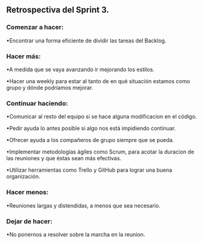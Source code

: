 ## Retrospectiva del Sprint 3.
### Comenzar a hacer:

 •Encontrar una forma eficiente de dividir las tareas del Backlog.
  
### Hacer más: 
 
  •A medida que se vaya avanzando ir mejorando los estilos.

  •Hacer una weekly para estar al tanto de en qué situación estamos como grupo y dónde podríamos mejorar.


### Continuar haciendo: 
 
  •Comunicar al resto del equipo si se hace alguna modificacion en el código.

  •Pedir ayuda lo antes posible si algo nos está impidiendo continuar.

  •Ofrecer ayuda a los compañeros de grupo siempre que se pueda.

  •Implementar metodologías ágiles como Scrum, para acotar la duracion de las reuniones y que éstas sean más efectivas.

  •Utilizar herramientas como Trello y GitHub para lograr una buena organización.

### Hacer menos:
  
  •Reuniones largas y distendidas, a menos que sea necesario.


### Dejar de hacer:
  
  •No ponernos a resolver sobre la marcha en la reunion.
  
 









 
  